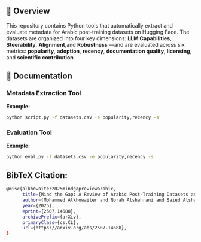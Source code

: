 ## 📄 Overview

This repository contains Python tools that automatically extract and evaluate metadata for Arabic post-training datasets on Hugging Face. The datasets are organized into four key dimensions:  **LLM Capabilities**, **Steerability**, **Alignment**,and **Robustness** —and are evaluated across six metrics: **popularity**, **adoption**, **recency**, **documentation quality**, **licensing**, and **scientific contribution**.

## 📖 Documentation

### Metadata Extraction Tool  
**Example:**  
```bash
python script.py -f datasets.csv -e popularity,recency -s
```
### Evaluation Tool  
**Example:**  
```bash
python eval.py -f datasets.csv -e popularity,recency -s
```

## BibTeX Citation:
```bash
@misc{alkhowaiter2025mindgapreviewarabic,
      title={Mind the Gap: A Review of Arabic Post-Training Datasets and Their Limitations}, 
      author={Mohammed Alkhowaiter and Norah Alshahrani and Saied Alshahrani and Reem I. Masoud and Alaa Alzahrani and Deema Alnuhait and Emad A. Alghamdi and Khalid Almubarak},
      year={2025},
      eprint={2507.14688},
      archivePrefix={arXiv},
      primaryClass={cs.CL},
      url={https://arxiv.org/abs/2507.14688}, 
}
```
